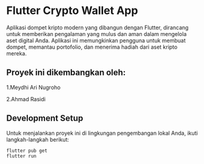 # Flutter Crypto Wallet App
Aplikasi dompet kripto modern yang dibangun dengan Flutter, dirancang untuk memberikan pengalaman yang mulus dan aman dalam mengelola aset digital Anda. Aplikasi ini memungkinkan pengguna untuk membuat dompet, memantau portofolio, dan menerima hadiah dari aset kripto mereka.

## Proyek ini dikembangkan oleh:
<p>1.Meydhi Ari Nugroho</p>
<p>2.Ahmad Rasidi</p>

## Development Setup
Untuk menjalankan proyek ini di lingkungan pengembangan lokal Anda, ikuti langkah-langkah berikut:

```sh
flutter pub get
flutter run
```
